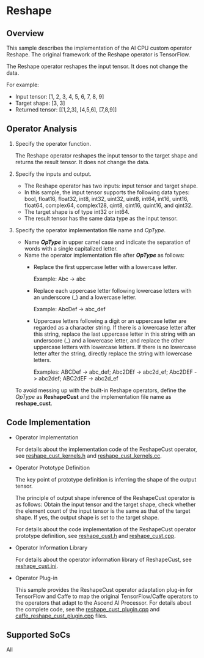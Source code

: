 # Reshape<a name="EN-US_TOPIC_0303147570"></a>

## Overview<a name="section17348171613103"></a>

This sample describes the implementation of the AI CPU custom operator Reshape. The original framework of the Reshape operator is TensorFlow.

The Reshape operator reshapes the input tensor. It does not change the data.

For example:

-   Input tensor: \[1, 2, 3, 4, 5, 6, 7, 8, 9\]
-   Target shape: \[3, 3\]
-   Returned tensor: \[\[1,2,3\], \[4,5,6\], \[7,8,9\]\]

## Operator Analysis<a name="section118066248105"></a>

1.  Specify the operator function.

    The Reshape operator reshapes the input tensor to the target shape and returns the result tensor. It does not change the data.

2.  Specify the inputs and output.
    -   The Reshape operator has two inputs: input tensor and target shape.
    -   In this sample, the input tensor supports the following data types: bool, float16, float32, int8, int32, uint32, uint8, int64, int16, uint16, float64, complex64, complex128, qint8, qint16, quint16, and qint32.
    -   The target shape is of type int32 or int64.
    -   The result tensor has the same data type as the input tensor.

3.  Specify the operator implementation file name and  _OpType_.

    -   Name  _**OpType**_  in upper camel case and indicate the separation of words with a single capitalized letter.
    -   Name the operator implementation file after  **_OpType_**  as follows:
        -   Replace the first uppercase letter with a lowercase letter.

            Example: Abc -\> abc

        -   Replace each uppercase letter following lowercase letters with an underscore \(\_\) and a lowercase letter.

            Example: AbcDef -\> abc\_def

        -   Uppercase letters following a digit or an uppercase letter are regarded as a character string. If there is a lowercase letter after this string, replace the last uppercase letter in this string with an underscore \(\_\) and a lowercase letter, and replace the other uppercase letters with lowercase letters. If there is no lowercase letter after the string, directly replace the string with lowercase letters.

            Examples: ABCDef -\> abc\_def; Abc2DEf -\> abc2d\_ef; Abc2DEF -\> abc2def; ABC2dEF -\> abc2d\_ef



    To avoid messing up with the built-in Reshape operators, define the  _OpType_  as  **ReshapeCust**  and the implementation file name as  **reshape\_cust**.


## Code Implementation<a name="section1349813621017"></a>

-   Operator Implementation

    For details about the implementation code of the ReshapeCust operator, see  [reshape\_cust\_kernels.h](../cpukernel/impl/reshape_cust_kernels.h)  and  [reshape\_cust\_kernels.cc](../cpukernel/impl/reshape_cust_kernels.cc).

-   Operator Prototype Definition

    The key point of prototype definition is inferring the shape of the output tensor.

    The principle of output shape inference of the ReshapeCust operator is as follows: Obtain the input tensor and the target shape, check whether the element count of the input tensor is the same as that of the target shape. If yes, the output shape is set to the target shape.

    For details about the code implementation of the ReshapeCust operator prototype definition, see  [reshape\_cust.h](../op_proto/reshape_cust.h)  and  [reshape\_cust.cpp](../op_proto/reshape_cust.cpp).

-   Operator Information Library

    For details about the operator information library of ReshapeCust, see  [reshape\_cust.ini](../op_info_cfg/aicpu_kernel/reshape_cust.ini).

-   Operator Plug-in

    This sample provides the ReshapeCust operator adaptation plug-in for TensorFlow and Caffe to map the original TensorFlow/Caffe operators to the operators that adapt to the Ascend AI Processor. For details about the complete code, see the  [reshape\_cust\_plugin.cpp](../framework/tf_plugin/reshape_cust_plugin.cpp)  and  [caffe\_reshape\_cust\_plugin.cpp](../framework/caffe_plugin/caffe_reshape_cust_plugin.cpp)  files.


## Supported SoCs<a name="section13382182116471"></a>

All

